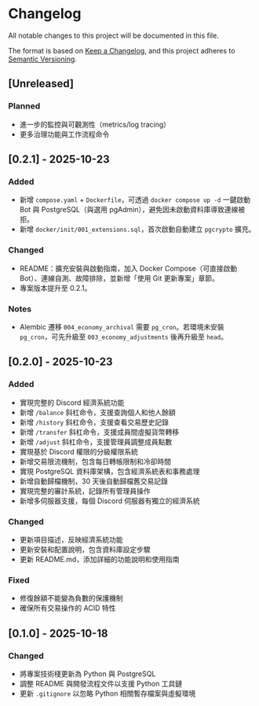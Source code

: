 # Changelog

All notable changes to this project will be documented in this file.

The format is based on [Keep a Changelog](https://keepachangelog.com/en/1.0.0/),
and this project adheres to [Semantic Versioning](https://semver.org/spec/v2.0.0.html).

## [Unreleased]

### Planned
- 進一步的監控與可觀測性（metrics/log tracing）
- 更多治理功能與工作流程命令

## [0.2.1] - 2025-10-23

### Added
- 新增 `compose.yaml` + `Dockerfile`，可透過 `docker compose up -d` 一鍵啟動 Bot 與 PostgreSQL（與選用 pgAdmin），避免因未啟動資料庫導致連線被拒。
- 新增 `docker/init/001_extensions.sql`，首次啟動自動建立 `pgcrypto` 擴充。

### Changed
- README：擴充安裝與啟動指南，加入 Docker Compose（可直接啟動 Bot）、連線自測、故障排除，並新增「使用 Git 更新專案」章節。
- 專案版本提升至 0.2.1。

### Notes
- Alembic 遷移 `004_economy_archival` 需要 `pg_cron`。若環境未安裝 `pg_cron`，可先升級至 `003_economy_adjustments` 後再升級至 `head`。

## [0.2.0] - 2025-10-23

### Added
- 實現完整的 Discord 經濟系統功能
- 新增 `/balance` 斜杠命令，支援查詢個人和他人餘額
- 新增 `/history` 斜杠命令，支援查看交易歷史記錄
- 新增 `/transfer` 斜杠命令，支援成員間虛擬貨幣轉移
- 新增 `/adjust` 斜杠命令，支援管理員調整成員點數
- 實現基於 Discord 權限的分級權限系統
- 新增交易限流機制，包含每日轉帳限制和冷卻時間
- 實現 PostgreSQL 資料庫架構，包含經濟系統表和事務處理
- 新增自動歸檔機制，30 天後自動歸檔舊交易記錄
- 實現完整的審計系統，記錄所有管理員操作
- 新增多伺服器支援，每個 Discord 伺服器有獨立的經濟系統

### Changed
- 更新項目描述，反映經濟系統功能
- 更新安裝和配置說明，包含資料庫設定步驟
- 更新 README.md，添加詳細的功能說明和使用指南

### Fixed
- 修復餘額不能變為負數的保護機制
- 確保所有交易操作的 ACID 特性

## [0.1.0] - 2025-10-18

### Changed
- 將專案技術棧更新為 Python 與 PostgreSQL
- 調整 README 與開發流程文件以支援 Python 工具鏈
- 更新 `.gitignore` 以忽略 Python 相關暫存檔案與虛擬環境
